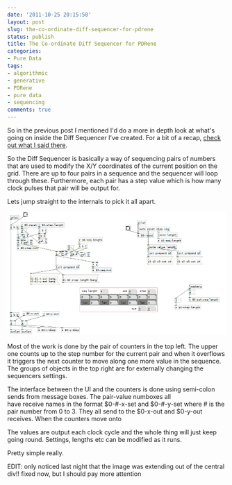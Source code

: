 ```yaml
---
date: '2011-10-25 20:15:58'
layout: post
slug: the-co-ordinate-diff-sequencer-for-pdrene
status: publish
title: The Co-ordinate Diff Sequencer for PDRene
categories:
- Pure Data
tags:
- algorithmic
- generative
- PDRene
- pure data
- sequencing
comments: true
---
```


So in the previous post I mentioned I'd do a more in depth look at what's going on inside the Diff Sequencer I've created. For a bit of a recap, [check out what I said there](http://www.rumblesan.com/?p=302).

So the Diff Sequencer is basically a way of sequencing pairs of numbers that are used to modify the X/Y coordinates of the current position on the grid. There are up to four pairs in a sequence and the sequencer will loop through these. Furthermore, each pair has a step value which is how many clock pulses that pair will be output for.

Lets jump straight to the internals to pick it all apart.

![Diff Sequencer internals](/a/2011-10-25-the-co-ordinate-diff-sequencer-for-pdrene/pdrene_diff_sequencer1.png)

Most of the work is done by the pair of counters in the top left. The upper one counts up to the step number for the current pair and when it overflows it triggers the next counter to move along one more value in the sequence. The groups of objects in the top right are for externally changing the sequencers settings.

The interface between the UI and the counters is done using semi-colon sends from message boxes. The pair-value numboxes all have receive names in the format $0-#-x-set and $0-#-y-set where # is the pair number from 0 to 3. They all send to the $0-x-out and $0-y-out receives. When the counters move onto

The values are output each clock cycle and the whole thing will just keep going round. Settings, lengths etc can be modified as it runs.

Pretty simple really.

EDIT: only noticed last night that the image was extending out of the central div!! fixed now, but I should pay more attention
